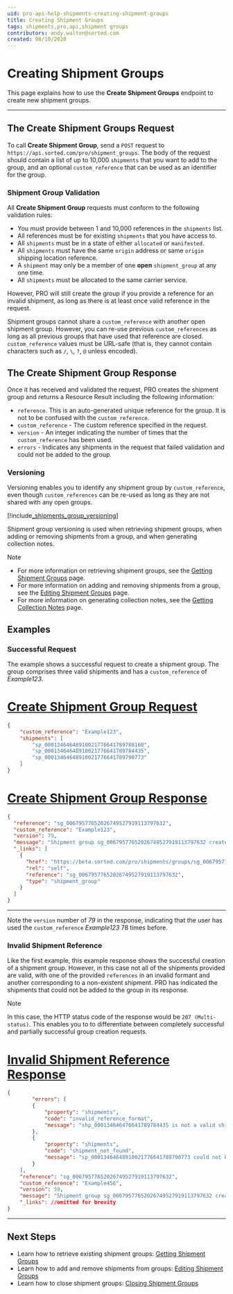 ```yaml
---
uid: pro-api-help-shipments-creating-shipment-groups
title: Creating Shipment Groups
tags: shipments,pro,api,shipment groups
contributors: andy.walton@sorted.com
created: 08/10/2020
---
```

# Creating Shipment Groups

This page explains how to use the **Create Shipment Groups** endpoint to create new shipment groups.

---

## The Create Shipment Groups Request

To call **Create Shipment Group**, send a `POST` request to `https://api.sorted.com/pro/shipment_groups`. The body of the request should contain a list of up to 10,000 `shipments` that you want to add to the group, and an optional `custom_reference` that can be used as an identifier for the group.

### Shipment Group Validation

 All **Create Shipment Group** requests must conform to the following validation rules: 

* You must provide between 1 and 10,000 references in the `shipments` list.
* All references must be for existing `shipments` that you have access to. 
* All `shipments` must be in a state of either `allocated` or `manifested`.
* All `shipments` must have the same `origin` address or same `origin` shipping location reference.
* A `shipment` may only be a member of one **open** `shipment_group` at any one time.
* All `shipments` must be allocated to the same carrier service.

However, PRO will still create the group if you provide a reference for an invalid shipment, as long as there is at least once valid reference in the request.

Shipment groups cannot share a `custom_reference` with another open shipment group. However, you can re-use previous `custom_references` as long as all previous groups that have used that reference are closed. `custom_reference` values must be URL-safe (that is, they cannot contain characters such as `/`, `\`, `?`, `@` unless encoded).

## The Create Shipment Group Response

Once it has received and validated the request, PRO creates the shipment group and returns a Resource Result including the following information:

* `reference`. This is an auto-generated unique reference for the group. It is not to be confused with the `custom_reference`.
* `custom_reference` - The custom reference specified in the request.
* `version` - An integer indicating the number of times that the `custom_reference` has been used.
* `errors` - Indicates any shipments in the request that failed validation and could not be added to the group.

### Versioning

Versioning enables you to identify any shipment group by `custom_reference`, even though `custom_references` can be re-used as long as they are not shared with any open groups.

[!include[_shipments_group_versioning](../includes/_shipments_group_versioning.md)]

Shipment group versioning is used when retrieving shipment groups, when adding or removing shipments from a group, and when generating collection notes.

> [!NOTE]
> * For more information on retrieving shipment groups, see the [Getting Shipment Groups](/pro/api/shipments/getting_shipment_groups.html) page.
> * For more information on adding and removing shipments from a group, see the [Editing Shipment Groups](/pro/api/shipments/editing_shipment_groups.html) page.
> * For more information on generating collection notes, see the [Getting Collection Notes](/pro/api/shipments/getting_collection_notes.html) page.

## Examples

### Successful Request

The example shows a successful request to create a shipment group. The group comprises three valid shipments and has a `custom_reference` of _Example123_.

# [Create Shipment Group Request](#tab/create-shipment-group-request)

```json
{
    "custom_reference": "Example123",
    "shipments": [
        "sp_00013464648910021776641789788160",
        "sp_00013464648910021776641789784435",
        "sp_00013464648910021776641789790773"
    ]
}
```

# [Create Shipment Group Response](#tab/create-shipment-group-response)

```json
{
  "reference": "sg_00679577652026749527919113797632",
  "custom_reference": "Example123",
  "version": 79,
  "message": "Shipment group sg_00679577652026749527919113797632 created successfully",
  "_links": [
    {
      "href": "https://beta.sorted.com/pro/shipments/groups/sg_00679577652026749527919113797632",
      "rel": "self",
      "reference": "sg_00679577652026749527919113797632",
      "type": "shipment_group"
    }
  ]
}
```
---

Note the `version` number of _79_ in the response, indicating that the user has used the `custom_reference` _Example123_ 78 times before.

### Invalid Shipment Reference

Like the first example, this example response shows the successful creation of a shipment group. However, in this case not all of the shipments provided are valid, with one of the provided `references` in an invalid formant and another corresponding to a non-existent shipment. PRO has indicated the shipments that could not be added to the group in its response.

> [!NOTE]
> In this case, the HTTP status code of the response would be `207 (Multi-status)`. This enables you to to differentiate between completely successful and partially successful group creation requests.

# [Invalid Shipment Reference Response](#tab/invalid-shipment-reference-response)

```json
{
        "errors": [
        {
            "property": "shipments",
            "code": "invalid_reference_format",
            "message": "shp_000134646476641789784435 is not a valid shipment reference"
        },
        {
            "property": "shipments",
            "code": "shipment_not_found",
            "message": "sp_00013464648910021776641789790773 could not be found"
        }
    ],
    "reference": "sg_00679577652026749527919113797632",
    "custom_reference": "Example456",
    "version": 59,
    "message": "Shipment group sg_00679577652026749527919113797632 created successfully",
    "_links": //omitted for brevity
}
```
---

## Next Steps

* Learn how to retrieve existing shipment groups: [Getting Shipment Groups](/pro/api/shipments/getting_shipment_groups.html)
* Learn how to add and remove shipments from groups: [Editing Shipment Groups](/pro/api/shipments/editing_shipment_groups.html)
* Learn how to close shipment groups: [Closing Shipment Groups](/pro/api/shipments/closing_shipment_groups.html)